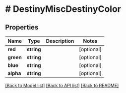 # # DestinyMiscDestinyColor

## Properties

Name | Type | Description | Notes
------------ | ------------- | ------------- | -------------
**red** | **string** |  | [optional]
**green** | **string** |  | [optional]
**blue** | **string** |  | [optional]
**alpha** | **string** |  | [optional]

[[Back to Model list]](../../README.md#models) [[Back to API list]](../../README.md#endpoints) [[Back to README]](../../README.md)

